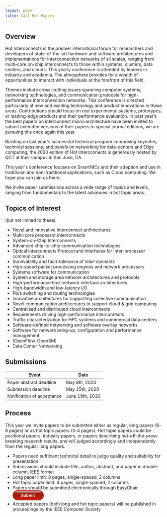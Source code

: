 ```yaml
---
layout: page
title: Call For Papers
---
```

## Overview

Hot Interconnects is the premier international forum for researchers and developers of state-of-the-art hardware and software architectures and implementations for interconnection networks of all scales, ranging from multi-core on-chip interconnects to those within systems, clusters, data centers, and clouds.  This yearly conference is attended by leaders in industry and academia. The atmosphere provides for a wealth of opportunities to interact with individuals at the forefront of this field.

Themes include cross-cutting issues spanning computer systems, networking technologies, and communication protocols for high-performance interconnection networks. This conference is directed particularly at new and exciting technology and product innovations in these areas.  Contributions should focus on real experimental systems, prototypes, or leading-edge products and their performance evaluation. In past year’s the best papers on interconnect micro-architecture have been invited to submit extended versions of their papers to special journal editions, we are pursuing this once again this year.

Building on last year's successful technical program comprising keynotes, technical sessions, and panels on networking for data-centers and Edge computing, the 2020 edition of Hot Interconnects is generously hosted by QCT at their campus in San Jose, CA.

This year's conference focuses on SmartNICs and their adoption and use in traditional and non-traditional applications, such as Cloud computing. We hope you can join us there.

We invite paper submissions across a wide range of topics and levels, ranging from fundamentals to the latest advances in hot topic areas.

## Topics of Interest

(but not limited to these)

* Novel and innovative interconnect architectures
* Multi-core processor interconnects
* System-on-Chip Interconnects
* Advanced chip-to-chip communication technologies
* Optical interconnects Protocol and interfaces for inter-processor communication
* Survivability and fault-tolerance of inter-connects
* High-speed packet processing engines and network processors
* Systems software for communication
* System and storage area network architectures and protocols
* High-performance host-network interface architectures
* High-bandwidth and low-latency I/O
* Pb/s switching and routing technologies
* Innovative architectures for supporting collective communication
* Novel communication architectures to support cloud & grid computing
* Centralized and distributed cloud interconnects
* Requirements driving high-performance interconnects
* Traffic characterization for HPC systems and commercial data centers
* Software-defined networking and software overlay networks
* Software for network bring-up, configuration and performance management
* (OpenFlow, OpenSM)
* Data Center Networking

## Submissions

| Event                      | Date            |
| -------------------------- | --------------- |
| Paper abstract deadline    | May 8th, 2020   |
| Submission deadline        | May 15th, 2020  |
| Notification of acceptance | June 19th, 2020 |

## Process

This year we invite papers to be submitted either as regular, long papers (6-8 pages) or as hot topic papers (3-4 pages). Hot topic papers could be positional papers, industry papers, or papers describing hot-off-the-press breaking research results, and will judged accordingly and independently from the regular long papers.

* Papers need sufficient technical detail to judge quality and suitability for presentation
* Submissions should include title, author, abstract, and paper in double-column, IEEE format
* Long paper limit: 8 pages, single-spaced, 2 columns
* Hot topic paper limit: 4 pages, single-spaced, 2 columns
* Papers should be submitted electronically through EasyChair [![Submit Paper](img/red-submit-button-md.png)](https://easychair.org/my/conference?conf=hoti27#)
* Accepted papers (both long and hot topic papers) will be published in proceedings by the IEEE Computer Society
